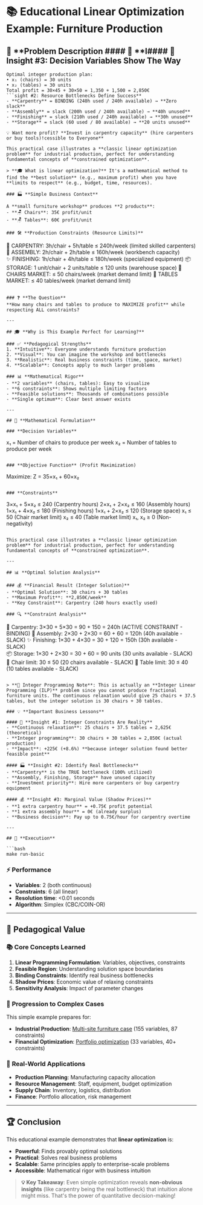 # 📚 Educational **Linear Optimization** Example: Furniture Production

## 🎯 **Problem Description #### 🎯 **I#### 🎯 **Insight #3: Decision Variables Show The Way**
```
Optimal integer production plan:
• x₁ (chairs) = 30 units
• x₂ (tables) = 30 units
Total profit = 30×45 + 30×50 = 1,350 + 1,500 = 2,850€
```sight #2: Resource Bottlenecks Define Success**
- **Carpentry** = BINDING (240h used / 240h available) → **Zero slack**
- **Assembly** = slack (200h used / 240h available) → **40h unused** 
- **Finishing** = slack (210h used / 240h available) → **30h unused**
- **Storage** = slack (60 used / 80 available) → **20 units unused**

💡 Want more profit? **Invest in carpentry capacity** (hire carpenters or buy tools)!cessible to Everyone**

This practical case illustrates a **classic linear optimization problem** for industrial production, perfect for understanding fundamental concepts of **constrained optimization**.

> **🎓 What is linear optimization?** It's a mathematical method to find the **best solution** (e.g., maximum profit) when you have **limits to respect** (e.g., budget, time, resources).

### 🏭 **Simple Business Context**

A **small furniture workshop** produces **2 products**:
- **🪑 Chairs**: 35€ profit/unit  
- **🪑 Tables**: 60€ profit/unit

### 🛠️ **Production Constraints (Resource Limits)**

```
🔨 CARPENTRY: 3h/chair + 5h/table ≤ 240h/week (limited skilled carpenters)
🔧 ASSEMBLY: 2h/chair + 2h/table ≤ 160h/week (workbench capacity)  
✨ FINISHING: 1h/chair + 4h/table ≤ 180h/week (specialized equipment)
📦 STORAGE: 1 unit/chair + 2 units/table ≤ 120 units (warehouse space)
🛒 CHAIRS MARKET: ≤ 50 chairs/week (market demand limit)
🛒 TABLES MARKET: ≤ 40 tables/week (market demand limit)
```

### ❓ **The Question**
**How many chairs and tables to produce to MAXIMIZE profit** while respecting ALL constraints?

---

## 🎓 **Why is This Example Perfect for Learning?**

### ✅ **Pedagogical Strengths**
1. **Intuitive**: Everyone understands furniture production
2. **Visual**: You can imagine the workshop and bottlenecks  
3. **Realistic**: Real business constraints (time, space, market)
4. **Scalable**: Concepts apply to much larger problems

### 📊 **Mathematical Rigor** 
- **2 variables** (chairs, tables): Easy to visualize  
- **6 constraints**: Shows multiple limiting factors
- **Feasible solutions**: Thousands of combinations possible
- **Single optimum**: Clear best answer exists

---

## 🔢 **Mathematical Formulation**

### **Decision Variables**
```
x₁ = Number of chairs to produce per week
x₂ = Number of tables to produce per week  
```

### **Objective Function** (Profit Maximization)
```
Maximize: Z = 35×x₁ + 60×x₂
```

### **Constraints**
```
3×x₁ + 5×x₂ ≤ 240  (Carpentry hours)
2×x₁ + 2×x₂ ≤ 160  (Assembly hours)  
1×x₁ + 4×x₂ ≤ 180  (Finishing hours)
1×x₁ + 2×x₂ ≤ 120  (Storage space)
x₁ ≤ 50            (Chair market limit)
x₂ ≤ 40            (Table market limit)
x₁, x₂ ≥ 0          (Non-negativity)
```

This practical case illustrates a **classic linear optimization problem** for industrial production, perfect for understanding fundamental concepts of **constrained optimization**.

---

## 📊 **Optimal Solution Analysis**

### 💰 **Financial Result (Integer Solution)**
- **Optimal Solution**: 30 chairs + 30 tables
- **Maximum Profit**: **2,850€/week**
- **Key Constraint**: Carpentry (240 hours exactly used)

### 🔍 **Constraint Analysis**
```
🔨 Carpentry: 3×30 + 5×30 = 90 + 150 = 240h (ACTIVE CONSTRAINT - BINDING)
🔧 Assembly: 2×30 + 2×30 = 60 + 60 = 120h (40h available - SLACK)
✨ Finishing: 1×30 + 4×30 = 30 + 120 = 150h (30h available - SLACK)  
📦 Storage: 1×30 + 2×30 = 30 + 60 = 90 units (30 units available - SLACK)
🛒 Chair limit: 30 ≤ 50 (20 chairs available - SLACK)
🛒 Table limit: 30 ≤ 40 (10 tables available - SLACK)
```

> **🔢 Integer Programming Note**: This is actually an **Integer Linear Programming (ILP)** problem since you cannot produce fractional furniture units. The continuous relaxation would give 25 chairs + 37.5 tables, but the integer solution is 30 chairs + 30 tables.

### 💡 **Important Business Lessons**

#### 🎯 **Insight #1: Integer Constraints Are Reality**
- **Continuous relaxation**: 25 chairs + 37.5 tables = 2,625€ (theoretical)
- **Integer programming**: 30 chairs + 30 tables = 2,850€ (actual production)
- **Impact**: +225€ (+8.6%) **because integer solution found better feasible point**

#### 🏭 **Insight #2: Identify Real Bottlenecks**
- **Carpentry** is the TRUE bottleneck (100% utilized)
- **Assembly, Finishing, Storage** have unused capacity
- **Investment priority**: Hire more carpenters or buy carpentry equipment

#### 💰 **Insight #3: Marginal Value (Shadow Prices)**
- **1 extra carpentry hour** = +0.75€ profit potential
- **1 extra assembly hour** = 0€ (already surplus)
- **Business decision**: Pay up to 0.75€/hour for carpentry overtime

---

## 🚀 **Execution**

```bash
make run-basic
```

### ⚡ **Performance**
- **Variables**: 2 (both continuous)
- **Constraints**: 6 (all linear)
- **Resolution time**: <0.01 seconds
- **Algorithm**: Simplex (CBC/COIN-OR)

---

## 🎯 **Pedagogical Value**

### 📚 **Core Concepts Learned**
1. **Linear Programming Formulation**: Variables, objectives, constraints
2. **Feasible Region**: Understanding solution space boundaries  
3. **Binding Constraints**: Identify real business bottlenecks
4. **Shadow Prices**: Economic value of relaxing constraints
5. **Sensitivity Analysis**: Impact of parameter changes

### 🔄 **Progression to Complex Cases**
This simple example prepares for:
- **Industrial Production**: [Multi-site furniture case](../furniture_production/README.md) (155 variables, 87 constraints)
- **Financial Optimization**: [Portfolio optimization](../portfolio_optimization/README.md) (33 variables, 40+ constraints)

### 💼 **Real-World Applications**
- **Production Planning**: Manufacturing capacity allocation
- **Resource Management**: Staff, equipment, budget optimization  
- **Supply Chain**: Inventory, logistics, distribution
- **Finance**: Portfolio allocation, risk management

---

## 🏆 **Conclusion**

This educational example demonstrates that **linear optimization** is:
- **Powerful**: Finds provably optimal solutions
- **Practical**: Solves real business problems  
- **Scalable**: Same principles apply to enterprise-scale problems
- **Accessible**: Mathematical rigor with business intuition

> **💡 Key Takeaway**: Even simple optimization reveals **non-obvious insights** (like carpentry being the real bottleneck) that intuition alone might miss. That's the power of quantitative decision-making!
